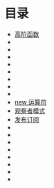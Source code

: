 # 目录

- [高阶函数](./1-higherOrderFunction.js)
- [](./2-transcation.js)
- [](./all.js)
- [](./bind.js)
- [](./call&apply.js)
- [](./class.js)
- [](./copy.js)
- [](./eventLoop.js)
- [](./fs.js)
- [new 运算符](./new.js)
- [观察者模式](./observer.js)
- [发布订阅](./on&emit.js)
- [](./p.js)
- [](./promise.js)
- [](./proxy.js)
- [](./test-promise.js)
- [](./tomd.js)
- [](./type.js)
- [](./vue2.0.js)
- [](./vue3.0.js)
